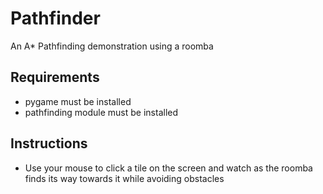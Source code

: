 # Pathfinder
An A* Pathfinding demonstration using a roomba

## Requirements
- pygame must be installed
- pathfinding module must be installed

## Instructions
- Use your mouse to click a tile on the screen and watch as the roomba finds its way towards it while avoiding obstacles
